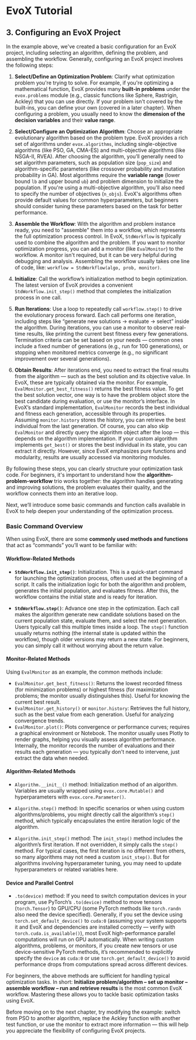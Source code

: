 # EvoX Tutorial

## 3. Configuring an EvoX Project

In the example above, we've created a basic configuration for an EvoX project, including selecting an algorithm, defining the problem, and assembling the workflow. Generally, configuring an EvoX project involves the following steps:

1. **Select/Define an Optimization Problem**: Clarify what optimization problem you're trying to solve. For example, if you're optimizing a mathematical function, EvoX provides many **built-in problems** under the `evox.problems` module (e.g., classic functions like Sphere, Rastrigin, Ackley) that you can use directly. If your problem isn't covered by the built-ins, you can define your own (covered in a later chapter). When configuring a problem, you usually need to know the **dimension of the decision variables** and their **value range**.

2. **Select/Configure an Optimization Algorithm**: Choose an appropriate evolutionary algorithm based on the problem type. EvoX provides a rich set of algorithms under `evox.algorithms`, including single-objective algorithms (like PSO, GA, CMA-ES) and multi-objective algorithms (like NSGA-II, RVEA). After choosing the algorithm, you’ll generally need to set algorithm parameters, such as population size (`pop_size`) and algorithm-specific parameters (like crossover probability and mutation probability in GA). Most algorithms require the **variable range** (lower bound `lb` and upper bound `ub`) and problem dimension to initialize the population. If you're using a multi-objective algorithm, you'll also need to specify the number of objectives (`n_objs`). EvoX's algorithms often provide default values for common hyperparameters, but beginners should consider tuning these parameters based on the task for better performance.

3. **Assemble the Workflow**: With the algorithm and problem instance ready, you need to "assemble" them into a workflow, which represents the full optimization process control. In EvoX, `StdWorkflow` is typically used to combine the algorithm and the problem. If you want to monitor optimization progress, you can add a monitor (like `EvalMonitor`) to the workflow. A monitor isn't required, but it can be very helpful during debugging and analysis. Assembling the workflow usually takes one line of code, like: `workflow = StdWorkflow(algo, prob, monitor)`.

4. **Initialize**: Call the workflow’s initialization method to begin optimization. The latest version of EvoX provides a convenient `StdWorkflow.init_step()` method that completes the initialization process in one call.

5. **Run Iterations**: Use a loop to repeatedly call `workflow.step()` to drive the evolutionary process forward. Each call performs one iteration, including steps like “generate new solutions -> evaluate -> select” inside the algorithm. During iterations, you can use a monitor to observe real-time results, like printing the current best fitness every few generations. Termination criteria can be set based on your needs — common ones include a fixed number of generations (e.g., run for 100 generations), or stopping when monitored metrics converge (e.g., no significant improvement over several generations).

6. **Obtain Results**: After iterations end, you need to extract the final results from the algorithm — such as the best solution and its objective value. In EvoX, these are typically obtained via the monitor. For example, `EvalMonitor.get_best_fitness()` returns the best fitness value. To get the best solution vector, one way is to have the problem object store the best candidate during evaluation, or use the monitor’s interface. In EvoX’s standard implementation, `EvalMonitor` records the best individual and fitness each generation, accessible through its properties. Assuming `monitor.history` stores the history, you can retrieve the best individual from the last generation. Of course, you can also skip `EvalMonitor` and directly query the algorithm object after the loop — this depends on the algorithm implementation. If your custom algorithm implements `get_best()` or stores the best individual in its state, you can extract it directly. However, since EvoX emphasizes pure functions and modularity, results are usually accessed via monitoring modules.

By following these steps, you can clearly structure your optimization task code. For beginners, it's important to understand how the **algorithm-problem-workflow** trio works together: the algorithm handles generating and improving solutions, the problem evaluates their quality, and the workflow connects them into an iterative loop.

Next, we’ll introduce some basic commands and function calls available in EvoX to help deepen your understanding of the optimization process.

### Basic Command Overview

When using EvoX, there are some **commonly used methods and functions** that act as “commands” you’ll want to be familiar with:

#### Workflow-Related Methods

- **`StdWorkflow.init_step()`**: Initialization. This is a quick-start command for launching the optimization process, often used at the beginning of a script. It calls the initialization logic for both the algorithm and problem, generates the initial population, and evaluates fitness. After this, the workflow contains the initial state and is ready for iteration.

- **`StdWorkflow.step()`**: Advance one step in the optimization. Each call makes the algorithm generate new candidate solutions based on the current population state, evaluate them, and select the next generation. Users typically call this multiple times inside a loop. The `step()` function usually returns nothing (the internal state is updated within the workflow), though older versions may return a new state. For beginners, you can simply call it without worrying about the return value.

#### Monitor-Related Methods

Using `EvalMonitor` as an example, the common methods include:

- `EvalMonitor.get_best_fitness()`: Returns the lowest recorded fitness (for minimization problems) or highest fitness (for maximization problems; the monitor usually distinguishes this). Useful for knowing the current best result.
- `EvalMonitor.get_history()` or `monitor.history`: Retrieves the full history, such as the best value from each generation. Useful for analyzing convergence trends.
- `EvalMonitor.plot()`: Plots convergence or performance curves; requires a graphical environment or Notebook. The monitor usually uses Plotly to render graphs, helping you visually assess algorithm performance.
  Internally, the monitor records the number of evaluations and their results each generation — you typically don't need to intervene, just extract the data when needed.

#### Algorithm-Related Methods

- `Algorithm.__init__()` method: Initialization method of an algorithm. Variables are usually wrapped using `evox.core.Mutable()` and hyperparameters with `evox.core.Parameter()`.

- `Algorithm.step()` method: In specific scenarios or when using custom algorithms/problems, you might directly call the algorithm’s `step()` method, which typically encapsulates the entire iteration logic of the algorithm.

- `Algorithm.init_step()` method: The `init_step()` method includes the algorithm’s first iteration. If not overridden, it simply calls the `step()` method. For typical cases, the first iteration is no different from others, so many algorithms may not need a custom `init_step()`. But for algorithms involving hyperparameter tuning, you may need to update hyperparameters or related variables here.

#### Device and Parallel Control

- `.to(device)` method: If you need to switch computation devices in your program, use PyTorch’s `.to(device)` method to move tensors (`torch.Tensor`) to GPU/CPU (some PyTorch methods like `torch.randn` also need the device specified). Generally, if you set the device using `torch.set_default_device()` to `cuda:0` (assuming your system supports it and EvoX and dependencies are installed correctly — verify with `torch.cuda.is_available()`), most EvoX high-performance parallel computations will run on GPU automatically. When writing custom algorithms, problems, or monitors, if you create new tensors or use device-sensitive PyTorch methods, it’s recommended to explicitly specify the `device` as `cuda:0` or use `torch.get_default_device()` to avoid performance drops from computations spread across different devices.

For beginners, the above methods are sufficient for handling typical optimization tasks. In short: **Initialize problem/algorithm – set up monitor – assemble workflow – run and retrieve results** is the most common EvoX workflow. Mastering these allows you to tackle basic optimization tasks using EvoX.

Before moving on to the next chapter, try modifying the example: switch from PSO to another algorithm, replace the Ackley function with another test function, or use the monitor to extract more information — this will help you appreciate the flexibility of configuring EvoX projects.
